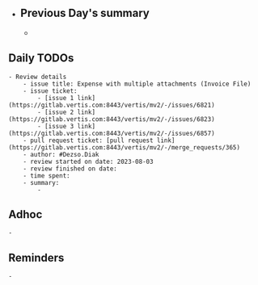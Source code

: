 - ## Previous Day's summary
	-
## Daily TODOs
	- Review details
		- issue title: Expense with multiple attachments (Invoice File)
		- issue ticket:
			- [issue 1 link](https://gitlab.vertis.com:8443/vertis/mv2/-/issues/6821)
			- [issue 2 link](https://gitlab.vertis.com:8443/vertis/mv2/-/issues/6823)
			- [issue 3 link](https://gitlab.vertis.com:8443/vertis/mv2/-/issues/6857)
		- pull request ticket: [pull request link](https://gitlab.vertis.com:8443/vertis/mv2/-/merge_requests/365)
		- author: #Dezso.Diak
		- review started on date: 2023-08-03
		- review finished on date:
		- time spent:
		- summary:
			-
## Adhoc
	-
## Reminders
	-